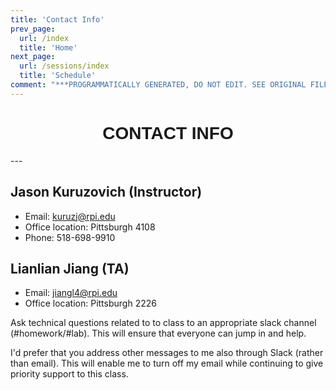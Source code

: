 ```yaml
---
title: 'Contact Info'
prev_page:
  url: /index
  title: 'Home'
next_page:
  url: /sessions/index
  title: 'Schedule'
comment: "***PROGRAMMATICALLY GENERATED, DO NOT EDIT. SEE ORIGINAL FILES IN /content***"
---
```

<h1  style="font-family:  Verdana,  Geneva,  sans-serif;  text-align:center;">CONTACT  INFO</h1> 
--- 

##  Jason  Kuruzovich  (Instructor)
-  Email:  kuruzj@rpi.edu
-  Office  location:  Pittsburgh  4108
-  Phone:  518-698-9910
 
##  Lianlian  Jiang  (TA)
-  Email:  jiangl4@rpi.edu
-  Office  location:  Pittsburgh  2226 

Ask  technical  questions  related  to  to  class  to  an  appropriate  slack  channel  (#homework/#lab).  This  will  ensure  that  everyone  can  jump  in  and  help. 
 
I'd  prefer  that  you  address  other  messages  to  me  also  through  Slack  (rather  than  email).  This  will  enable  me  to  turn  off  my  email  while  continuing  to  give  priority  support  to  this  class.
